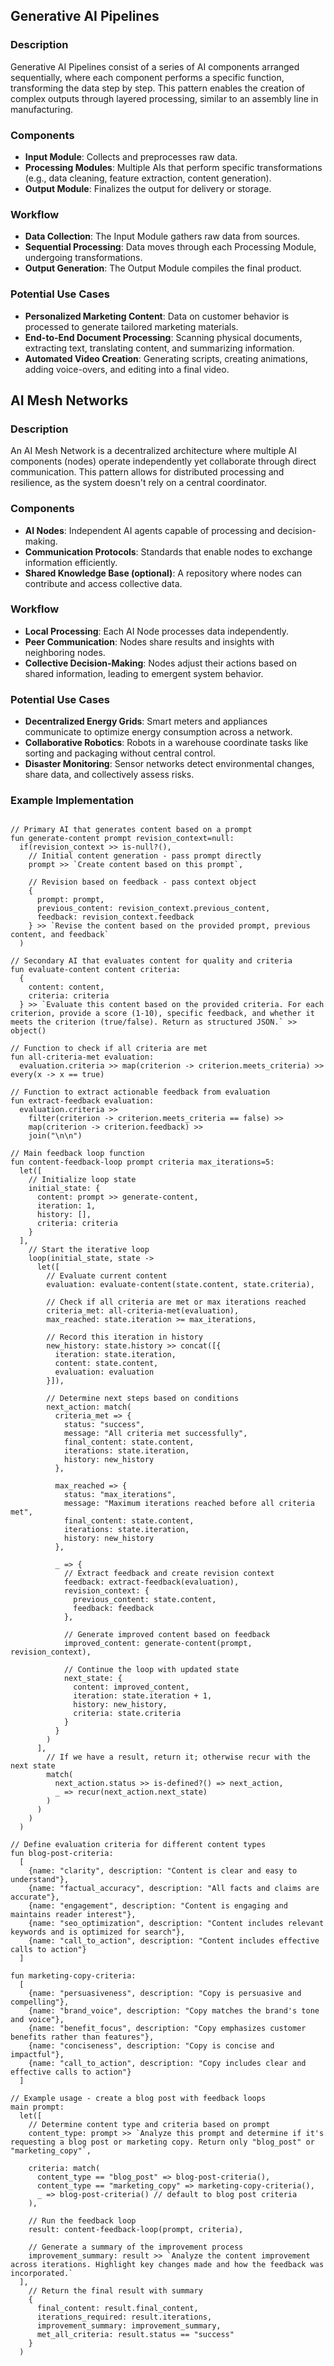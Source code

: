 ## Generative AI Pipelines

### Description

Generative AI Pipelines consist of a series of AI components arranged sequentially, where each component performs a specific function, transforming the data step by step. This pattern enables the creation of complex outputs through layered processing, similar to an assembly line in manufacturing.

### Components

-  **Input Module**: Collects and preprocesses raw data.
-  **Processing Modules**: Multiple AIs that perform specific transformations (e.g., data cleaning, feature extraction, content generation).
-  **Output Module**: Finalizes the output for delivery or storage.

### Workflow

-  **Data Collection**: The Input Module gathers raw data from sources.
-  **Sequential Processing**: Data moves through each Processing Module, undergoing transformations.
-  **Output Generation**: The Output Module compiles the final product.

### Potential Use Cases

-  **Personalized Marketing Content**: Data on customer behavior is processed to generate tailored marketing materials.
-  **End-to-End Document Processing**: Scanning physical documents, extracting text, translating content, and summarizing information.
-  **Automated Video Creation**: Generating scripts, creating animations, adding voice-overs, and editing into a final video.

## AI Mesh Networks

### Description

An AI Mesh Network is a decentralized architecture where multiple AI components (nodes) operate independently yet collaborate through direct communication. This pattern allows for distributed processing and resilience, as the system doesn't rely on a central coordinator.

### Components

-  **AI Nodes**: Independent AI agents capable of processing and decision-making.
-  **Communication Protocols**: Standards that enable nodes to exchange information efficiently.
-  **Shared Knowledge Base (optional)**: A repository where nodes can contribute and access collective data.

### Workflow

-  **Local Processing**: Each AI Node processes data independently.
-  **Peer Communication**: Nodes share results and insights with neighboring nodes.
-  **Collective Decision-Making**: Nodes adjust their actions based on shared information, leading to emergent system behavior.

### Potential Use Cases

-  **Decentralized Energy Grids**: Smart meters and appliances communicate to optimize energy consumption across a network.
-  **Collaborative Robotics**: Robots in a warehouse coordinate tasks like sorting and packaging without central control.
-  **Disaster Monitoring**: Sensor networks detect environmental changes, share data, and collectively assess risks.

### Example Implementation

```flip

// Primary AI that generates content based on a prompt
fun generate-content prompt revision_context=null:
  if(revision_context >> is-null?(),
    // Initial content generation - pass prompt directly
    prompt >> `Create content based on this prompt`,

    // Revision based on feedback - pass context object
    {
      prompt: prompt,
      previous_content: revision_context.previous_content,
      feedback: revision_context.feedback
    } >> `Revise the content based on the provided prompt, previous content, and feedback`
  )

// Secondary AI that evaluates content for quality and criteria
fun evaluate-content content criteria:
  {
    content: content,
    criteria: criteria
  } >> `Evaluate this content based on the provided criteria. For each criterion, provide a score (1-10), specific feedback, and whether it meets the criterion (true/false). Return as structured JSON.` >> object()

// Function to check if all criteria are met
fun all-criteria-met evaluation:
  evaluation.criteria >> map(criterion -> criterion.meets_criteria) >> every(x -> x == true)

// Function to extract actionable feedback from evaluation
fun extract-feedback evaluation:
  evaluation.criteria >>
    filter(criterion -> criterion.meets_criteria == false) >>
    map(criterion -> criterion.feedback) >>
    join("\n\n")

// Main feedback loop function
fun content-feedback-loop prompt criteria max_iterations=5:
  let([
    // Initialize loop state
    initial_state: {
      content: prompt >> generate-content,
      iteration: 1,
      history: [],
      criteria: criteria
    }
  ],
    // Start the iterative loop
    loop(initial_state, state ->
      let([
        // Evaluate current content
        evaluation: evaluate-content(state.content, state.criteria),

        // Check if all criteria are met or max iterations reached
        criteria_met: all-criteria-met(evaluation),
        max_reached: state.iteration >= max_iterations,

        // Record this iteration in history
        new_history: state.history >> concat([{
          iteration: state.iteration,
          content: state.content,
          evaluation: evaluation
        }]),

        // Determine next steps based on conditions
        next_action: match(
          criteria_met => {
            status: "success",
            message: "All criteria met successfully",
            final_content: state.content,
            iterations: state.iteration,
            history: new_history
          },

          max_reached => {
            status: "max_iterations",
            message: "Maximum iterations reached before all criteria met",
            final_content: state.content,
            iterations: state.iteration,
            history: new_history
          },

          _ => {
            // Extract feedback and create revision context
            feedback: extract-feedback(evaluation),
            revision_context: {
              previous_content: state.content,
              feedback: feedback
            },

            // Generate improved content based on feedback
            improved_content: generate-content(prompt, revision_context),

            // Continue the loop with updated state
            next_state: {
              content: improved_content,
              iteration: state.iteration + 1,
              history: new_history,
              criteria: state.criteria
            }
          }
        )
      ],
        // If we have a result, return it; otherwise recur with the next state
        match(
          next_action.status >> is-defined?() => next_action,
          _ => recur(next_action.next_state)
        )
      )
    )
  )

// Define evaluation criteria for different content types
fun blog-post-criteria:
  [
    {name: "clarity", description: "Content is clear and easy to understand"},
    {name: "factual_accuracy", description: "All facts and claims are accurate"},
    {name: "engagement", description: "Content is engaging and maintains reader interest"},
    {name: "seo_optimization", description: "Content includes relevant keywords and is optimized for search"},
    {name: "call_to_action", description: "Content includes effective calls to action"}
  ]

fun marketing-copy-criteria:
  [
    {name: "persuasiveness", description: "Copy is persuasive and compelling"},
    {name: "brand_voice", description: "Copy matches the brand's tone and voice"},
    {name: "benefit_focus", description: "Copy emphasizes customer benefits rather than features"},
    {name: "conciseness", description: "Copy is concise and impactful"},
    {name: "call_to_action", description: "Copy includes clear and effective calls to action"}
  ]

// Example usage - create a blog post with feedback loops
main prompt:
  let([
    // Determine content type and criteria based on prompt
    content_type: prompt >> `Analyze this prompt and determine if it's requesting a blog post or marketing copy. Return only "blog_post" or "marketing_copy"`,

    criteria: match(
      content_type == "blog_post" => blog-post-criteria(),
      content_type == "marketing_copy" => marketing-copy-criteria(),
      _ => blog-post-criteria() // default to blog post criteria
    ),

    // Run the feedback loop
    result: content-feedback-loop(prompt, criteria),

    // Generate a summary of the improvement process
    improvement_summary: result >> `Analyze the content improvement across iterations. Highlight key changes made and how the feedback was incorporated.`
  ],
    // Return the final result with summary
    {
      final_content: result.final_content,
      iterations_required: result.iterations,
      improvement_summary: improvement_summary,
      met_all_criteria: result.status == "success"
    }
  )

```
